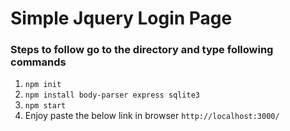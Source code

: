 # Simple Jquery Login Page
### Steps to follow go to the directory and type following commands
1) ``npm init``
2) ``npm install body-parser express sqlite3``
3) ``npm start``
4) Enjoy paste the below link in browser ``http://localhost:3000/``
